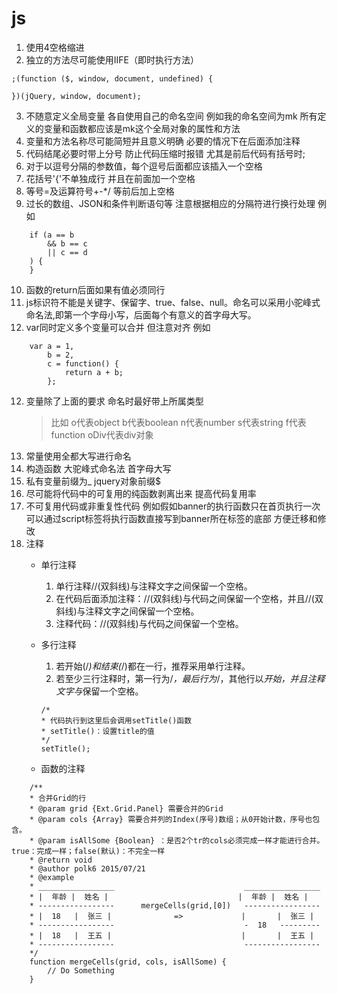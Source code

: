 # js
1. 使用4空格缩进
2. 独立的方法尽可能使用IIFE（即时执行方法）

```
;(function ($, window, document, undefined) {  
    
})(jQuery, window, document);
```

3. 不随意定义全局变量 各自使用自己的命名空间 例如我的命名空间为mk 所有定义的变量和函数都应该是mk这个全局对象的属性和方法
4. 变量和方法名称尽可能简短并且意义明确 必要的情况下在后面添加注释
5. 代码结尾必要时带上分号 防止代码压缩时报错 尤其是前后代码有括号时;
6. 对于以逗号分隔的参数值，每个逗号后面都应该插入一个空格
7. 花括号'{'不单独成行 并且在前面加一个空格
8. 等号=及运算符号+-*/ 等前后加上空格
9. 过长的数组、JSON和条件判断语句等 注意根据相应的分隔符进行换行处理 例如

```
    if (a == b
        && b == c
        || c == d
    ) {
    }
```

10. 函数的return后面如果有值必须同行
11. js标识符不能是关键字、保留字、true、false、null。命名可以采用小驼峰式命名法,即第一个字母小写，后面每个有意义的首字母大写。 
12. var同时定义多个变量可以合并 但注意对齐 例如

```    
    var a = 1,
        b = 2,
        c = function() {
            return a + b;
        };
```

12. 变量除了上面的要求 命名时最好带上所属类型 
    >比如
    o代表object
    b代表boolean
    n代表number
    s代表string
    f代表function
    oDiv代表div对象
13. 常量使用全都大写进行命名
14. 构造函数 大驼峰式命名法 首字母大写
15. 私有变量前缀为_ jquery对象前缀$
16. 尽可能将代码中的可复用的纯函数剥离出来 提高代码复用率
17. 不可复用代码或非重复性代码 例如假如banner的执行函数只在首页执行一次 可以通过script标签将执行函数直接写到banner所在标签的底部 方便迁移和修改
6. 注释
    * 单行注释
        1. 单行注释//(双斜线)与注释文字之间保留一个空格。
        2. 在代码后面添加注释：//(双斜线)与代码之间保留一个空格，并且//(双斜线)与注释文字之间保留一个空格。
        3. 注释代码：//(双斜线)与代码之间保留一个空格。
    * 多行注释
        1. 若开始(/*)和结束(*/)都在一行，推荐采用单行注释。
        2. 若至少三行注释时，第一行为/*，最后行为*/，其他行以*开始，并且注释文字与*保留一个空格。
        ```
        /*
        * 代码执行到这里后会调用setTitle()函数
        * setTitle()：设置title的值
        */
        setTitle();
        ```
        
    * 函数的注释
    
```
    /**
    * 合并Grid的行
    * @param grid {Ext.Grid.Panel} 需要合并的Grid
    * @param cols {Array} 需要合并列的Index(序号)数组；从0开始计数，序号也包含。
    * @param isAllSome {Boolean} ：是否2个tr的cols必须完成一样才能进行合并。true：完成一样；false(默认)：不完全一样
    * @return void
    * @author polk6 2015/07/21 
    * @example
    * _________________                             _________________
    * |  年龄 |  姓名 |                             |  年龄 |  姓名 |
    * -----------------      mergeCells(grid,[0])   -----------------
    * |  18   |  张三 |              =>             |       |  张三 |
    * -----------------                             -  18   ---------
    * |  18   |  王五 |                             |       |  王五 |
    * -----------------                             -----------------
    */
    function mergeCells(grid, cols, isAllSome) {
        // Do Something
    }
```

